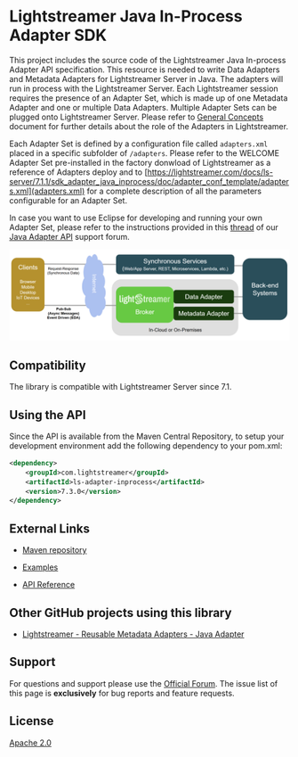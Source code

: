 # Lightstreamer Java In-Process Adapter SDK
 
This project includes the source code of the Lightstreamer Java In-process Adapter API specification.
This resource is needed to write Data Adapters and Metadata Adapters for Lightstreamer Server in Java. The adapters will run in process with the Lightstreamer Server.
Each Lightstreamer session requires the presence of an Adapter Set, which is made up of one Metadata Adapter and one or multiple Data Adapters. Multiple Adapter Sets can be plugged onto Lightstreamer Server.
Please refer to [General Concepts](https://lightstreamer.com/docs/ls-server/latest/General%20Concepts.pdf) document for further details about the role of the Adapters in Lightstreamer.

Each Adapter Set is defined by a configuration file called `adapters.xml` placed in a specific subfolder of `/adapters`. Please refer to the WELCOME Adapter Set pre-installed in the factory donwload of Lightstreamer as a reference of Adapters deploy and to [https://lightstreamer.com/docs/ls-server/7.1.1/sdk_adapter_java_inprocess/doc/adapter_conf_template/adapters.xml](adapters.xml) for a complete description of all the parameters configurable for an Adapter Set.

In case you want to use Eclipse for developing and running your own Adapter Set, please refer to the instructions provided in this [thread](http://forums.lightstreamer.com/showthread.php?4875-Developing-amp-Running-an-Adapter-Set-Using-Eclipse) of our [Java Adapter API](http://forums.lightstreamer.com/forumdisplay.php?6-Java-Adapter-API) support forum.

![architecture](architecture.png)

## Compatibility

The library is compatible with Lightstreamer Server since 7.1.

## Using the API

Since the API is available from the Maven Central Repository, to setup your development environment add the following dependency to your pom.xml:

```xml
<dependency>
    <groupId>com.lightstreamer</groupId>
    <artifactId>ls-adapter-inprocess</artifactId>
    <version>7.3.0</version>
</dependency>
```

## External Links

- [Maven repository](https://mvnrepository.com/artifact/com.lightstreamer/ls-adapter-inprocess)

- [Examples](https://demos.lightstreamer.com/?p=lightstreamer&t=adapter&a=javaadapter)

- [API Reference](https://sdk.lightstreamer.com/ls-adapter-inprocess/7.3.0/api/index.html)

## Other GitHub projects using this library

- [Lightstreamer - Reusable Metadata Adapters - Java Adapter](https://github.com/Lightstreamer/Lightstreamer-example-ReusableMetadata-adapter-java)

## Support

For questions and support please use the [Official Forum](https://forums.lightstreamer.com/). The issue list of this page is **exclusively** for bug reports and feature requests.

## License

[Apache 2.0](https://opensource.org/licenses/Apache-2.0)
